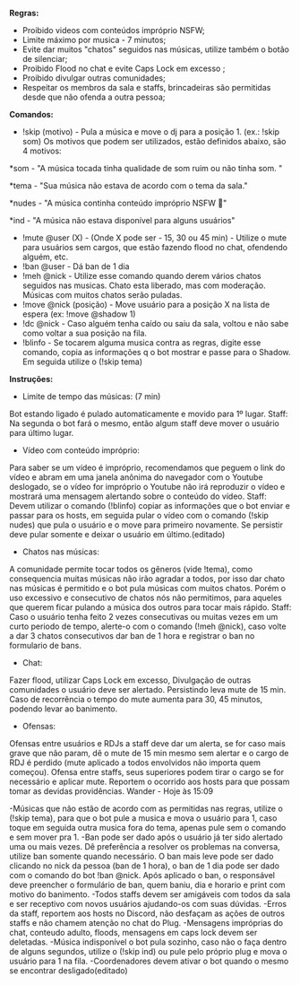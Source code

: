 **Regras:**
- Proibido videos com conteúdos impróprio NSFW;
- Limite máximo por musica - 7 minutos;
- Evite dar muitos "chatos" seguidos nas músicas, utilize também o botão de silenciar;
- Proibido Flood no chat e evite Caps Lock em excesso ;
- Proibido divulgar outras comunidades;
- Respeitar os membros da sala e staffs, brincadeiras são permitidas desde que não ofenda a outra pessoa;

**Comandos:**
- !skip (motivo) - Pula a música e move o dj para a posição 1. (ex.: !skip som)
Os motivos que podem ser utilizados, estão definidos abaixo, são 4 motivos: 

*som - "A música tocada tinha qualidade de som ruim ou não tinha som. "

*tema - "Sua música não estava de acordo com o tema da sala."

*nudes - "A música continha conteúdo impróprio NSFW :underage:"

*ind - "A música não estava disponível para alguns usuários"

- !mute @user (X) - (Onde X pode ser - 15, 30 ou 45 min) - Utilize o mute para usuários sem cargos, que estão fazendo flood no chat, ofendendo alguém, etc.
- !ban @user - Dá ban de 1 dia
- !meh @nick - Utilize esse comando quando derem vários chatos seguidos nas musicas. Chato esta liberado, mas com moderação. Músicas com muitos chatos serão puladas. 
- !move @nick (posição) - Move usuário para a posição X na lista de espera (ex: !move @shadow 1)
- !dc @nick - Caso alguém tenha caído ou saiu da sala, voltou e não sabe como voltar a sua posição na fila.
- !blinfo - Se tocarem alguma musica contra as regras, digite esse comando, copia as informações q o bot mostrar e passe para o Shadow. Em seguida utilize o (!skip tema)

**Instruções:**
- Limite de tempo das músicas: (7 min)

Bot estando ligado é pulado automaticamente e movido para 1º lugar.
Staff: Na segunda o bot fará o mesmo, então algum staff deve mover o usuário para último lugar.

- Vídeo com conteúdo impróprio:

Para saber se um vídeo é impróprio, recomendamos que peguem o link do vídeo e abram em uma janela anônima do navegador com o Youtube deslogado, se o vídeo for impróprio o Youtube não irá reproduzir o vídeo e mostrará uma mensagem alertando sobre o conteúdo do vídeo.
Staff: Devem utilizar o comando (!blinfo) copiar as informações que o bot enviar e passar para os hosts, em seguida pular o vídeo com o comando (!skip nudes) que pula o usuário e o move para primeiro novamente. Se persistir deve pular somente e deixar o usuário em último.(editado)

- Chatos nas músicas:

A comunidade permite tocar todos os gêneros (vide !tema), como consequencia muitas músicas não irão agradar a todos, por isso dar chato nas músicas é permitido e o bot pula músicas com muitos chatos. Porém o uso excessivo e consecutivo de chatos nós não permitimos, para aqueles que querem ficar pulando a música dos outros para tocar mais rápido.
Staff: Caso o usuário tenha feito 2 vezes consecutivas ou muitas vezes em um curto periodo de tempo, alerte-o com o comando (!meh @nick), caso volte a dar 3 chatos consecutivos dar ban de 1 hora e registrar o ban no formulario de bans.

- Chat:

Fazer flood, utilizar Caps Lock em excesso, Divulgação de outras comunidades o usuário deve ser alertado. Persistindo leva mute de 15 min. Caso de recorrência o tempo do mute aumenta para 30, 45 minutos, podendo levar ao banimento.

- Ofensas:

Ofensas entre usuários e RDJs a staff deve dar um alerta, se for caso mais grave que não param, dê o mute de 15 min mesmo sem alertar e o cargo de RDJ é perdido (mute aplicado a todos envolvidos não importa quem começou).
Ofensa entre staffs, seus superiores podem tirar o cargo se for necessário e aplicar mute. Reportem o ocorrido aos hosts para que possam tomar as devidas providências.
Wander - Hoje às 15:09

-Músicas que não estão de acordo com as permitidas nas regras, utilize o (!skip tema), para que o bot pule a musica e mova o usuário para 1, caso toque em seguida outra musica fora do tema, apenas pule sem o comando e sem mover pra 1.
-Ban pode ser dado após o usuário já ter sido alertado uma ou mais vezes. Dê preferência a resolver os problemas na conversa, utilize ban somente quando necessário. O ban mais leve pode ser dado clicando no nick da pessoa (ban de 1 hora), o ban de 1 dia pode ser dado com o comando do bot !ban @nick. Após aplicado o ban, o responsável deve preencher o formulário de ban, quem baniu, dia e horario e print com motivo do banimento.
-Todos staffs devem ser amigáveis com todos da sala e ser receptivo com novos usuários ajudando-os com suas dúvidas.
-Erros da staff, reportem aos hosts no Discord, não desfaçam as ações de outros staffs e não chamem atenção no chat do Plug.
-Mensagens impróprias do chat, conteudo adulto, floods, mensagens em caps lock devem ser deletadas.
-Música indisponível o bot pula sozinho, caso não o faça dentro de alguns segundos, utilize o (!skip ind) ou pule pelo próprio plug e mova o usuário para 1 na fila.
-Coordenadores devem ativar o bot quando o mesmo se encontrar desligado(editado)
